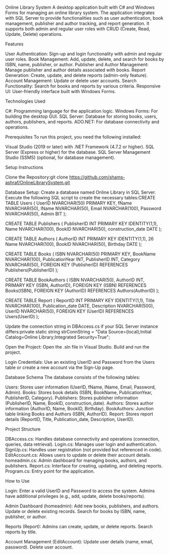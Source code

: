 Online Library System
A desktop application built with C# and Windows Forms for managing an online library system. The application integrates with SQL Server to provide functionalities such as user authentication, book management, publisher and author tracking, and report generation. It supports both admin and regular user roles with CRUD (Create, Read, Update, Delete) operations.

Features

User Authentication: Sign-up and login functionality with admin and regular user roles.
Book Management: Add, update, delete, and search for books by ISBN, name, publisher, or author.
Publisher and Author Management: Manage publisher and author details associated with books.
Report Generation: Create, update, and delete reports (admin-only feature).
Account Management: Update or delete user accounts.
Search Functionality: Search for books and reports by various criteria.
Responsive UI: User-friendly interface built with Windows Forms.

Technologies Used

C#: Programming language for the application logic.
Windows Forms: For building the desktop GUI.
SQL Server: Database for storing books, users, authors, publishers, and reports.
ADO.NET: For database connectivity and operations.

Prerequisites
To run this project, you need the following installed:

Visual Studio (2019 or later) with .NET Framework (4.7.2 or higher).
SQL Server (Express or higher) for the database.
SQL Server Management Studio (SSMS) (optional, for database management).

Setup Instructions

Clone the Repository:git clone https://github.com/shams-ashraf/OnlineLibrarySystem.git


Database Setup:
Create a database named Online Library in SQL Server.
Execute the following SQL script to create the necessary tables:CREATE TABLE Users (
    UserID NVARCHAR(50) PRIMARY KEY,
    fName NVARCHAR(50),
    lName NVARCHAR(50),
    Email NVARCHAR(100),
    Password NVARCHAR(50),
    Admin BIT
);

CREATE TABLE Publishers (
    PublisherID INT PRIMARY KEY IDENTITY(1,1),
    Name NVARCHAR(100),
    BookID NVARCHAR(50),
    construction_date DATE
);

CREATE TABLE Authors (
    AuthorID INT PRIMARY KEY IDENTITY(1,1),
   26         Name NVARCHAR(100),
    BookID NVARCHAR(50),
    Birthday DATE
);

CREATE TABLE Books (
    ISBN NVARCHAR(50) PRIMARY KEY,
    BookName NVARCHAR(100),
    PublicationYear INT,
    PublisherID INT,
    Category NVARCHAR(50),
    FOREIGN KEY (PublisherID) REFERENCES Publishers(PublisherID)
);

CREATE TABLE BookAuthors (
    ISBN NVARCHAR(50),
    AuthorID INT,
    PRIMARY KEY (ISBN, AuthorID),
    FOREIGN KEY (ISBN) REFERENCES Books(ISBN),
    FOREIGN KEY (AuthorID) REFERENCES Authors(AuthorID)
);

CREATE TABLE Report (
    ReportID INT PRIMARY KEY IDENTITY(1,1),
    Title NVARCHAR(100),
    Publication_date DATE,
    Description NVARCHAR(500),
    UserID NVARCHAR(50),
    FOREIGN KEY (UserID) REFERENCES Users(UserID)
);


Update the connection string in DBAccess.cs if your SQL Server instance differs:private static string strConnString = "Data Source=(local);Initial Catalog=Online Library;Integrated Security=True";


Open the Project:
Open the .sln file in Visual Studio.
Build and run the project.


Login Credentials:
Use an existing UserID and Password from the Users table or create a new account via the Sign-Up page.



Database Schema
The database consists of the following tables:

Users: Stores user information (UserID, fName, lName, Email, Password, Admin).
Books: Stores book details (ISBN, BookName, PublicationYear, PublisherID, Category).
Publishers: Stores publisher information (PublisherID, Name, BookID, construction_date).
Authors: Stores author information (AuthorID, Name, BookID, Birthday).
BookAuthors: Junction table linking Books and Authors (ISBN, AuthorID).
Report: Stores report details (ReportID, Title, Publication_date, Description, UserID).

Project Structure

DBAccess.cs: Handles database connectivity and operations (connection, queries, data retrieval).
Login.cs: Manages user login and authentication.
SignUp.cs: Handles user registration (not provided but referenced in code).
EditAccount.cs: Allows users to update or delete their account details.
homeadmin.cs: Admin dashboard for managing books, authors, and publishers.
Report.cs: Interface for creating, updating, and deleting reports.
Program.cs: Entry point for the application.

How to Use

Login:
Enter a valid UserID and Password to access the system.
Admins have additional privileges (e.g., add, update, delete books/reports).


Admin Dashboard (homeadmin):
Add new books, publishers, and authors.
Update or delete existing records.
Search for books by ISBN, name, publisher, or author.


Reports (Report):
Admins can create, update, or delete reports.
Search reports by title.


Account Management (EditAccount):
Update user details (name, email, password).
Delete user account.

